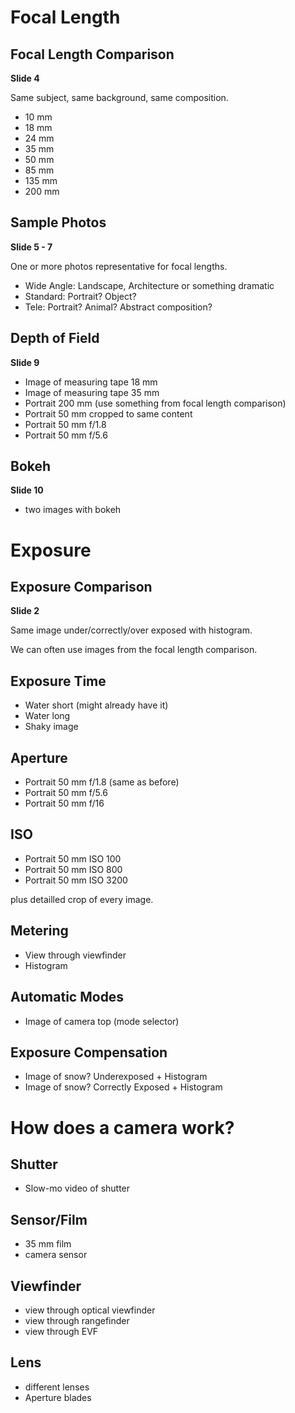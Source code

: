 # Focal Length

## Focal Length Comparison

**Slide 4**

Same subject, same background, same composition.

 * 10 mm
 * 18 mm
 * 24 mm
 * 35 mm
 * 50 mm
 * 85 mm
 * 135 mm
 * 200 mm

## Sample Photos

**Slide 5 - 7**

One or more photos representative for focal lengths.

 * Wide Angle: Landscape, Architecture or something dramatic
 * Standard: Portrait? Object?
 * Tele: Portrait? Animal? Abstract composition?

## Depth of Field

**Slide 9**

 * Image of measuring tape 18 mm
 * Image of measuring tape 35 mm
 * Portrait 200 mm (use something from focal length comparison)
 * Portrait 50 mm cropped to same content
 * Portrait 50 mm f/1.8
 * Portrait 50 mm f/5.6

## Bokeh

**Slide 10**

 * two images with bokeh

# Exposure

## Exposure Comparison

**Slide 2**

Same image under/correctly/over exposed with histogram.

We can often use images from the focal length comparison.

## Exposure Time

 * Water short (might already have it)
 * Water long
 * Shaky image

## Aperture

 * Portrait 50 mm f/1.8 (same as before)
 * Portrait 50 mm f/5.6
 * Portrait 50 mm f/16

## ISO

 * Portrait 50 mm ISO 100
 * Portrait 50 mm ISO 800
 * Portrait 50 mm ISO 3200

plus detailled crop of every image.

## Metering

 * View through viewfinder
 * Histogram

## Automatic Modes

 * Image of camera top (mode selector)

## Exposure Compensation

 * Image of snow? Underexposed + Histogram
 * Image of snow? Correctly Exposed + Histogram

# How does a camera work?

## Shutter

 * Slow-mo video of shutter

## Sensor/Film

 * 35 mm film
 * camera sensor

## Viewfinder

 * view through optical viewfinder
 * view through rangefinder
 * view through EVF

## Lens

 * different lenses
 * Aperture blades

